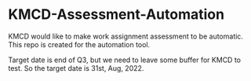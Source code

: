 # KMCD-Assessment-Automation
KMCD would like to make work assignment assessment to be automatic. This repo is created for the automation tool.

Target date is end of Q3, but we need to leave some buffer for KMCD to test. So the target date is 31st, Aug, 2022.
